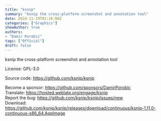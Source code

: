 ```yaml
---
title: "ksnip"
summary: "ksnip the cross-platform screenshot and annotation tool"
date: 2024-11-19T01:16:00Z
categories: ["Graphics"]
showAuthor: true
authors:
- "Damir Porobić"
tags: ["Official"]
draft: false
---
```


ksnip the cross-platform screenshot and annotation tool

License: GPL-3.0

Source code: <https://github.com/ksnip/ksnip>  

Become a sponsor: <https://github.com/sponsors/DamirPorobic>  
Translate: <https://hosted.weblate.org/engage/ksnip>  
Report the bug: <https://github.com/ksnip/ksnip/issues/new>  
Download: <https://github.com/ksnip/ksnip/releases/download/continuous/ksnip-1.11.0-continuous-x86_64.AppImage>
